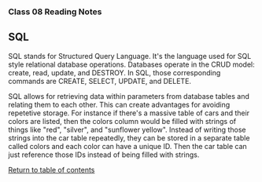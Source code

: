 ### Class 08 Reading Notes

## SQL

SQL stands for Structured Query Language. It's the language used for SQL style relational database operations. Databases operate in the CRUD model: create, read, update, and DESTROY. In SQL, those corresponding commands are CREATE, SELECT, UPDATE, and DELETE.

SQL allows for retrieving data within parameters from database tables and relating them to each other. This can create advantages for avoiding repetetive storage. For instance if there's a massive table of cars and their colors are listed, then the colors column would be filled with strings of things like "red", "silver", and "sunflower yellow". Instead of writing those strings into the car table repeatedly, they can be stored in a separate table called colors and each color can have a unique ID. Then the car table can just reference those IDs instead of being filled with strings.

[Return to table of contents](../README.md)
